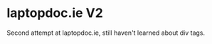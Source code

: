 laptopdoc.ie V2
===============
Second attempt at laptopdoc.ie, still haven't learned about div tags.
